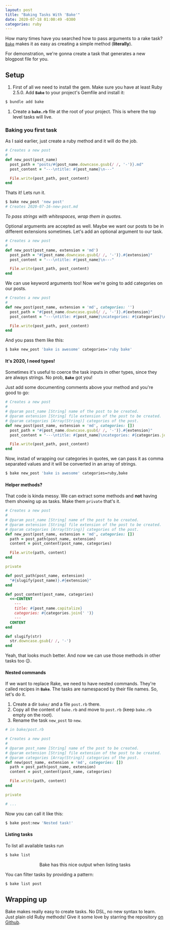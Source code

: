 ```yaml
---
layout: post
title: "Baking Tasks With 'Bake'"
date: 2020-07-18 01:00:49 -0300
categories: ruby
---
```


How many times have you searched how to pass arguments to a rake task? [`Bake`][bake-gh] makes it as easy as creating a simple method (**literally**). 

For demonstration, we're gonna create a task that generates a new blogpost file for you.

## Setup
1. First of all we need to install the gem. Make sure you have at least Ruby 2.5.0. Add **`Bake`** to your project's Gemfile and install it:
```bash
$ bundle add bake
```
1. Create a **`bake.rb`** file at the root of your project. This is where the top level tasks will live.

### Baking you first task
As I said earlier, just create a ruby method and it will do the job.

```ruby
# Creates a new post
#
def new_post(post_name)
  post_path = "posts/#{post_name.downcase.gsub(/ /, '-')}.md"
  post_content = "---\ntitle: #{post_name}\n---"

  File.write(post_path, post_content)
end
```

Thats it! Lets run it.

```bash
$ bake new_post 'new post'
# Creates 2020-07-16-new-post.md
```

_To pass strings with whitespaces, wrap them in quotes._

Optional arguments are accepted as well. Maybe we want our posts to be in different extensions sometimes.
Let's add an optional argument to our task.

```ruby
# Creates a new post
#
def new_post(post_name, extension = 'md')
  post_path = "#{post_name.downcase.gsub(/ /, '-')}.#{extension}"
  post_content = "---\ntitle: #{post_name}\n---"

  File.write(post_path, post_content)
end
```

We can use keyword arguments too! Now we're going to add categories on our posts.
```ruby
# Creates a new post
#
def new_post(post_name, extension = 'md', categories: '')
  post_path = "#{post_name.downcase.gsub(/ /, '-')}.#{extension}"
  post_content = "---\ntitle: #{post_name}\ncategories: #{categories}\n---"

  File.write(post_path, post_content)
end
```

And you pass them like this:
```bash
$ bake new_post 'bake is awesome' categories='ruby bake'
```

#### It's 2020, I need types!
Sometimes it's useful to coerce the task inputs in other types, since they are always strings. No prob, **`Bake`** got you!

Just add some documenting comments above your method and you're good to go:

```ruby
# Creates a new post
#
# @param post_name [String] name of the post to be created.
# @param extension [String] file extension of the post to be created.
# @param categories [Array(String)] categories of the post.
def new_post(post_name, extension = 'md', categories: [])
  post_path = "#{post_name.downcase.gsub(/ /, '-')}.#{extension}"
  post_content = "---\ntitle: #{post_name}\ncategories: #{categories.join(' ')}\n---"

  File.write(post_path, post_content)
end
```

Now, instad of wrapping our categories in quotes, we can pass it as comma separated values and it will be converted in an array of strings.

```bash
$ bake new_post 'bake is awesome' categories=ruby,bake
```

#### Helper methods?
That code is kinda messy. We can extract some methods and **not** having them showing up as tasks. Make them `private` that's it.

```ruby
# Creates a new post
#
# @param post_name [String] name of the post to be created.
# @param extension [String] file extension of the post to be created.
# @param categories [Array(String)] categories of the post.
def new_post(post_name, extension = 'md', categories: [])
  path = post_path(post_name, extension)
  content = post_content(post_name, categories)

  File.write(path, content)
end

private

def post_path(post_name, extension)
  "#{slugify(post_name)}.#{extension}"
end

def post_content(post_name, categories)
  <<~CONTENT
    ---
    title: #{post_name.capitalize}
    categories: #{categories.join(' ')}
    ---
  CONTENT
end

def slugify(str)
  str.downcase.gsub(/ /, '-')
end
```

Yeah, that looks much better. And now we can use those methods in other tasks too 😉.

#### Nested commands
If we want to replace Rake, we need to have nested commands. They're called recipes in **`Bake`**. The tasks are namespaced by their file names. So, let's do it.

1. Create a dir `bake/` and a file `post.rb` there.
2. Copy all the content of `bake.rb` and move to `post.rb` (keep `bake.rb` empty on the root).
3. Rename the task `new_post` to `new`.

```ruby
# in bake/post.rb

# Creates a new post
#
# @param post_name [String] name of the post to be created.
# @param extension [String] file extension of the post to be created.
# @param categories [Array(String)] categories of the post.
def new(post_name, extension = 'md', categories: [])
  path = post_path(post_name, extension)
  content = post_content(post_name, categories)

  File.write(path, content)
end

private

# ...

```
Now you can call it like this:

```bash
$ bake post:new 'Nested task!'
```

#### Listing tasks
To list all available tasks run
  
```bash
$ bake list
```

<!-- <img style="display: block; margin: 0 auto;" src="/assets/img/bake-list.png"> -->
<p style="text-align: center;">Bake has this nice output when listing tasks</p>

You can filter tasks by providing a pattern:

```bash
$ bake list post
```

## Wrapping up
Bake makes really easy to create tasks. No DSL, no new syntax to learn. Just plain old Ruby methods! Give it some love by starring the repository [on Github][bake-gh].

[bake-gh]: https://github.com/ioquatix/bake/

